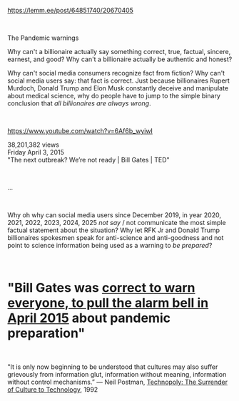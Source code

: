https://lemm.ee/post/64851740/20670405

&nbsp;

The Pandemic warnings

Why can't a billionaire actually say something correct, true, factual, sincere, earnest, and good? Why can't a billionaire actually be authentic and honest?

Why can't social media consumers recognize fact from fiction? Why can't social media users say: that fact is correct.  Just because billionaires Rupert Murdoch, Donald Trump and Elon Musk constantly deceive and manipulate about medical science, why do people have to jump to the simple binary conclusion that *all billionaires are always wrong*.

&nbsp;

https://www.youtube.com/watch?v=6Af6b_wyiwI

38,201,382 views   
Friday April 3, 2015   
"The next outbreak? We’re not ready | Bill Gates | TED"

&nbsp;

...

&nbsp;

Why oh why can social media users since December 2019, in year 2020, 2021, 2022, 2023, 2024, 2025 *not say* / not communicate the most simple factual statement about the situation? Why let RFK Jr and Donald Trump billionaires spokesmen speak for anti-science and anti-goodness and not point to science information being used as a warning to *be prepared*?

&nbsp;

# "Bill Gates was [correct to warn everyone, to pull the alarm bell in April 2015](https://www.youtube.com/watch?v=6Af6b_wyiwI) about pandemic preparation" 

&nbsp;

"It is only now beginning to be understood that cultures may also suffer grievously from information glut, information without meaning, information without control mechanisms.”
― Neil Postman, [Technopoly: The Surrender of Culture to Technology](https://www.goodreads.com/work/quotes/1511641-technopoly-the-surrender-of-culture-to-technology), 1992
